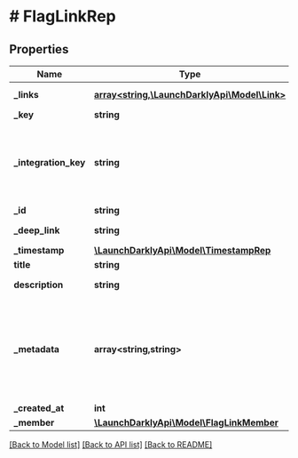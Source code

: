 # # FlagLinkRep

## Properties

Name | Type | Description | Notes
------------ | ------------- | ------------- | -------------
**_links** | [**array<string,\LaunchDarklyApi\Model\Link>**](Link.md) | The location and content type of related resources |
**_key** | **string** | The flag link key | [optional]
**_integration_key** | **string** | The integration key for an integration whose &lt;code&gt;manifest.json&lt;/code&gt; includes the &lt;code&gt;flagLink&lt;/code&gt; capability, if this is a flag link for an existing integration | [optional]
**_id** | **string** | The ID of this flag link |
**_deep_link** | **string** | The URL for the external resource the flag is linked to |
**_timestamp** | [**\LaunchDarklyApi\Model\TimestampRep**](TimestampRep.md) |  |
**title** | **string** | The title of the flag link | [optional]
**description** | **string** | The description of the flag link | [optional]
**_metadata** | **array<string,string>** | The metadata required by this integration in order to create a flag link, if this is a flag link for an existing integration. Defined in the integration&#39;s &lt;code&gt;manifest.json&lt;/code&gt; file under &lt;code&gt;flagLink&lt;/code&gt;. | [optional]
**_created_at** | **int** |  |
**_member** | [**\LaunchDarklyApi\Model\FlagLinkMember**](FlagLinkMember.md) |  | [optional]

[[Back to Model list]](../../README.md#models) [[Back to API list]](../../README.md#endpoints) [[Back to README]](../../README.md)
